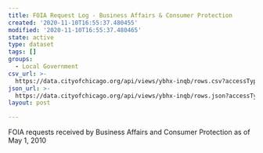 ```yaml
---
title: FOIA Request Log - Business Affairs & Consumer Protection
created: '2020-11-10T16:55:37.480455'
modified: '2020-11-10T16:55:37.480465'
state: active
type: dataset
tags: []
groups:
  - Local Government
csv_url: >-
  https://data.cityofchicago.org/api/views/ybhx-inqb/rows.csv?accessType=DOWNLOAD
json_url: >-
  https://data.cityofchicago.org/api/views/ybhx-inqb/rows.json?accessType=DOWNLOAD
layout: post

---
```

FOIA requests received by Business Affairs and Consumer Protection as of May 1, 2010
